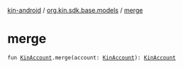 [kin-android](../index.md) / [org.kin.sdk.base.models](index.md) / [merge](./merge.md)

# merge

`fun `[`KinAccount`](-kin-account/index.md)`.merge(account: `[`KinAccount`](-kin-account/index.md)`): `[`KinAccount`](-kin-account/index.md)